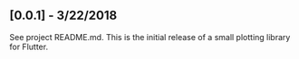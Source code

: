 ## [0.0.1] - 3/22/2018

See project README.md. This is the initial release of a small plotting library for Flutter.
